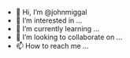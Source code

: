 - 👋 Hi, I’m @johnmiggal
- 👀 I’m interested in ...
- 🌱 I’m currently learning ...
- 💞️ I’m looking to collaborate on ...
- 📫 How to reach me ...

<!---
johnmiggal/johnmiggal is a ✨ special ✨ repository because its `README.md` (this file) appears on your GitHub profile.
You can click the Preview link to take a look at your changes.
--->
